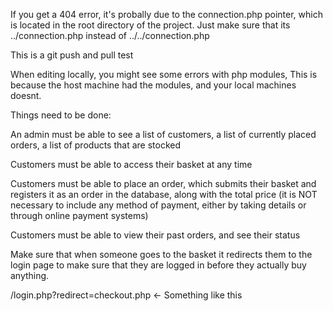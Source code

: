 If you get a 404 error, it's probally due to the connection.php pointer, which is located in the root directory of the project. 
Just make sure that its ../connection.php instead of ../../connection.php


This is a git push and pull test

When editing locally, you might see some errors with php modules, This is because the host machine had the modules, and your local machines doesnt.


Things need to be done:

An admin must be able to see a list of customers, a list of currently placed orders, a list of products that are
stocked

Customers must be able to access their basket at any time

Customers must be able to place an order, which submits their basket and registers it as an order in the database,
along with the total price (it is NOT necessary to include any method of payment, either by taking details or
through online payment systems)


Customers must be able to view their past orders, and see their status

Make sure that when someone goes to the basket it redirects them to the login page to make sure that they are logged in before they actually buy anything.

/login.php?redirect=checkout.php <- Something like this


